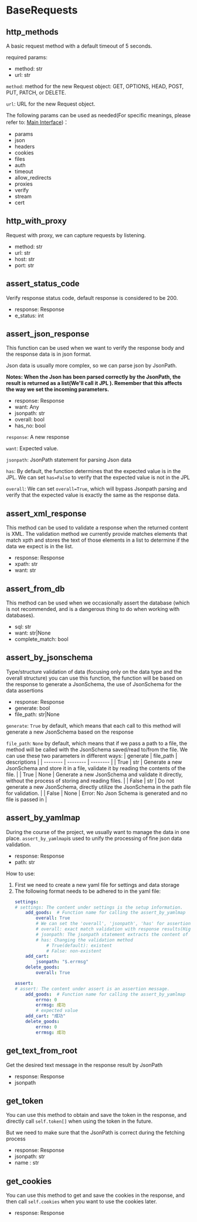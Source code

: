 # BaseRequests
## **http_methods**
A basic request method with a default timeout of 5 seconds.

required params:
- method: str
- url: str

`method`: method for the new Request object: GET, OPTIONS, HEAD, POST, PUT, PATCH, or DELETE.

`url`: URL for the new Request object.

The following params can be used as needed(For specific meanings, please refer to: [Main Interface](https://requests.readthedocs.io/en/latest/api/))：
- params
- json
- headers
- cookies
- files
- auth
- timeout
- allow_redirects
- proxies
- verify
- stream
- cert

## **http_with_proxy**
Request with proxy, we can capture requests by listening.
- method: str
- url: str
- host: str
- port: str

## **assert_status_code**
Verify response status code, default response is considered to be 200.
- response: Response
- e_status: int

## **assert_json_response**
This function can be used when we want to verify the response body and the response data is in json format.

Json data is usually more complex, so we can parse json by JsonPath. 

**Notes: When the Json has been parsed correctly by the JsonPath, the result is returned as a list(We'll call it JPL ). Remember that this affects the way we set the incoming parameters.**
- response: Response
- want: Any
- jsonpath: str
- overall: bool
- has_no: bool

`response`: A new response

`want`: Expected value.

`jsonpath`: JsonPath statement for parsing Json data

`has`: By default, the function determines that the expected value is in the JPL. We can set `has=False` to verify that the expected value is not in the JPL

`overall`: We can set `overall=True`, which will bypass Jsonpath parsing and verify that the expected value is exactly the same as the response data.

## **assert_xml_response**
This method can be used to validate a response when the returned content is XML. The validation method we currently provide matches elements that match xpth and stores the text of those elements in a list to determine if the data we expect is in the list.
- response: Response
- xpath: str
- want: str

## **assert_from_db**
This method can be used when we occasionally assert the database (which is not recommended, and is a dangerous thing to do when working with databases).
- sql: str
- want: str|None
- complete_match: bool

## **assert_by_jsonschema**
Type/structure validation of data (focusing only on the data type and the overall structure) you can use this function, the function will be based on the response to generate a JsonSchema, the use of JsonSchema for the data assertions
- response: Response
- generate: bool
- file_path: str|None

`generate`: `True` by default, which means that each call to this method will generate a new JsonSchema based on the response

`file_path`: `None` by default, which means that if we pass a path to a file, the method will be called with the JsonSchema saved/read to/from the file. We can use these two parameters in different ways:
| generate | file_path | descriptions |
| -------- | -------- | -------- |
| True | str | Generate a new JsonSchema and store it in a file, validate it by reading the contents of the file. |
| True | None | Generate a new JsonSchema and validate it directly, without the process of storing and reading files. |
| False | str | Do not generate a new JsonSchema, directly utilize the JsonSchema in the path file for validation. |
| False | None | Error: No Json Schema is generated and no file is passed in |

## **assert_by_yamlmap**
During the course of the project, we usually want to manage the data in one place. `assert_by_yamlmap`is used to unify the processing of fine json data validation.
- response: Response
- path: str

How to use:
1. First we need to create a new yaml file for settings and data storage
2. The following format needs to be adhered to in the yaml file:
    ```yaml
    settings:
    # settings: The content under settings is the setup information.
        add_goods:  # Function name for calling the assert_by_yamlmap
            overall: True
            # We can set the 'overall', 'jsonpath', 'has' for assertions as needed.
            # overall: exact match validation with response results(Highest priority, 'jsonpath' and 'has' will be disabled if set to True.)
            # jsonpath: The jsonpath statement extracts the content of the response and then validates it.
            # has: Changing the validation method
                # True(default): existent
                # False: non-existent
        add_cart:
            jsonpath: "$.errmsg"
        delete_goods:
            overall: True

    assert:
    # assert: The content under assert is an assertion message.
        add_goods:  # Function name for calling the assert_by_yamlmap
            errno: 0
            errmsg: 成功
            # expected value
        add_cart: "成功"
        delete_goods:
            errno: 0
            errmsg: 成功
    ```

## **get_text_from_root**
Get the desired text message in the response result by JsonPath
- response: Response
- jsonpath

## **get_token**
You can use this method to obtain and save the token in the response, and directly call `self.token[]` when using the token in the future.

But we need to make sure that the JsonPath is correct during the fetching process
- response: Response
- jsonpath: str
- name : str

## **get_cookies**
You can use this method to get and save the cookies in the response, and then call `self.cookies` when you want to use the cookies later.
- response: Response
